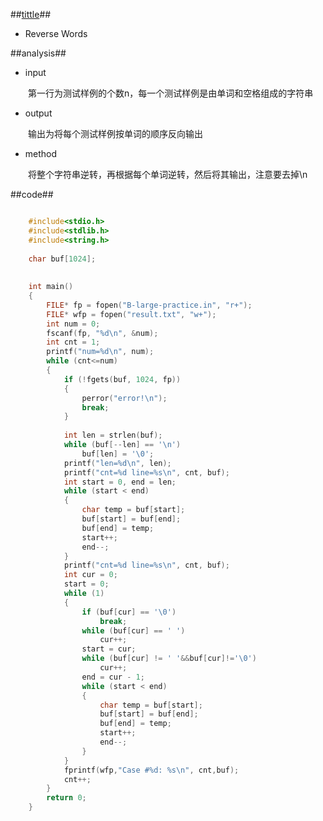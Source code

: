 ##[tittle](http://code.google.com/codejam/contest/351101/dashboard#s=p1)##
- Reverse Words

##analysis##

- input

&emsp;&emsp;第一行为测试样例的个数n，每一个测试样例是由单词和空格组成的字符串

- output

&emsp;&emsp;输出为将每个测试样例按单词的顺序反向输出

- method

&emsp;&emsp;将整个字符串逆转，再根据每个单词逆转，然后将其输出，注意要去掉\n

##code##

```c++

	#include<stdio.h>
	#include<stdlib.h>
	#include<string.h>
	
	char buf[1024];
	
	
	int main()
	{
		FILE* fp = fopen("B-large-practice.in", "r+");
		FILE* wfp = fopen("result.txt", "w+");
		int num = 0;
		fscanf(fp, "%d\n", &num);
		int cnt = 1;
		printf("num=%d\n", num);
		while (cnt<=num)
		{
			if (!fgets(buf, 1024, fp))
			{
				perror("error!\n");
				break;
			}
			
			int len = strlen(buf);
			while (buf[--len] == '\n')
				buf[len] = '\0';
			printf("len=%d\n", len);
			printf("cnt=%d line=%s\n", cnt, buf);
			int start = 0, end = len;
			while (start < end)
			{
				char temp = buf[start];
				buf[start] = buf[end];
				buf[end] = temp;
				start++;
				end--;
			}
			printf("cnt=%d line=%s\n", cnt, buf);
			int cur = 0;
			start = 0;
			while (1)
			{
				if (buf[cur] == '\0')
					break;
				while (buf[cur] == ' ')
					cur++;
				start = cur;
				while (buf[cur] != ' '&&buf[cur]!='\0')
					cur++;
				end = cur - 1;
				while (start < end)
				{
					char temp = buf[start];
					buf[start] = buf[end];
					buf[end] = temp;
					start++;
					end--;
				}
			}
			fprintf(wfp,"Case #%d: %s\n", cnt,buf);
			cnt++;
		}
		return 0;
	}
```